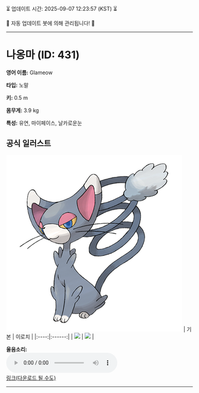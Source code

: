 
⏳ 업데이트 시간: 2025-09-07 12:23:57 (KST) ⏳

🤖 자동 업데이트 봇에 의해 관리됩니다! 🤖

---

# 나옹마 (ID: 431)
**영어 이름:** Glameow

**타입:** 노말

**키:** 0.5 m

**몸무게:** 3.9 kg

**특성:** 유연, 마이페이스, 날카로운눈

## 공식 일러스트
![](https://raw.githubusercontent.com/PokeAPI/sprites/master/sprites/pokemon/other/official-artwork/431.png)
| 기본 | 이로치 |
|:----:|:------:|
| <img src="http://play.pokemonshowdown.com/sprites/ani/glameow.gif" width="200"> | <img src="http://play.pokemonshowdown.com/sprites/ani-shiny/glameow.gif" width="200"> |

**울음소리:**<br><audio controls src="https://raw.githubusercontent.com/PokeAPI/cries/main/cries/pokemon/latest/431.ogg"></audio><br> [링크(다운로드 될 수도)](https://raw.githubusercontent.com/PokeAPI/cries/main/cries/pokemon/latest/431.ogg)


---
